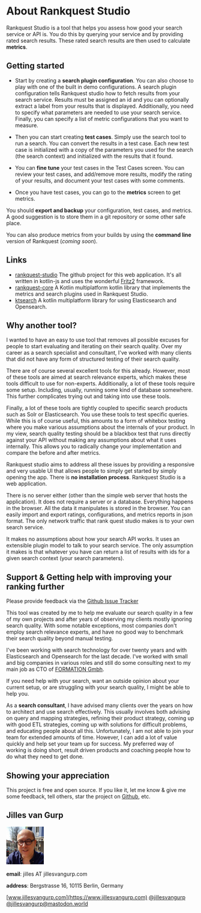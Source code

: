 # About Rankquest Studio

Rankquest Studio is a tool that helps you assess how good your search service or API is. You do this by
querying your service and by providing rated search results. These rated search results are then used to 
calculate **metrics**.

## Getting started

- Start by creating a **search plugin configuration**. You can also choose to play with one of the built in demo configurations. A search plugin configuration tells Rankquest studio how to fetch results from your search service. Results must be assigned an id and you can optionally extract a label from your results that is displayed. Additionally, you need to specify what parameters are needed to use your search service. Finally, you can specify a list of metric configurations that you want to measure. 

- Then you can start creating **test cases**. Simply use the search tool to run a search. You can convert the results in a test case. Each new test case is initialized with a copy of the parameters you used for the search (the search context) and initialized with the results that it found. 

- You can **fine tune** your test cases in the Test Cases screen. You can review your test cases, and add/remove more results, modify the rating of your results, and document your test cases with some comments. 

- Once you have test cases, you can go to the **metrics** screen to get metrics.

You should **export and backup** your configuration, test cases, and metrics. A good suggestion is to store them in a git repository or some other safe place.

You can also produce metrics from your builds by using the **command line** version of Rankquest (*coming soon*).

## Links

- [rankquest-studio](https://github.com/jillesvangurp/rankquest-studio) The github project for this web application. It's all written in kotlin-js and uses the wonderful [Fritz2](https://www.fritz2.dev/) framework.
- [rankquest-core](https://github.com/jillesvangurp/rankquest-core) A Kotlin multiplatform kotlin library that implements the metrics and search plugins used in Rankquest Studio.
- [ktsearch](https://github.com/jillesvangurp/kt-search) A kotlin multiplatform library for using Elasticsearch and Opensearch.

## Why another tool?

I wanted to have an easy to use tool that removes all possible excuses for people to 
start evaluating and iterating on their search quality. Over my career as a search 
specialist and consultant, I've worked with many clients that did not have any form 
of structured testing of their search quality. 

There are of course several excellent tools 
for this already. However, most of these tools are aimed at search relevance experts, 
which makes these tools difficult to use for non-experts. Additionally, a lot of these
tools require some setup. Including, usually, running some kind of database somewhere. 
This further complicates trying out and taking into use these tools. 

Finally, a lot of these tools are tightly coupled to specific search products such as Solr 
or Elasticsearch. You use these tools to test specific queries. While this is of course useful, 
this amounts to a form of whitebox testing where you make various assumptions about the
internals of your product. In my view, search quality testing should be 
a blackbox test that runs directly against your API without making any assumptions about what 
it uses internally. This allows you to radically change your implementation and compare 
the before and after metrics. 

Rankquest studio aims to address all these issues by providing a responsive and very usable UI 
that allows people to simply get started by simply opening the app. There is **no installation
process**. Rankquest Studio is a web application.

There is no server either (other than the simple web server that hosts the application). 
It does not require a server or a database. Everything happens
in the browser. All the data it manipulates is stored in the browser. You can easily import and export
ratings, configurations, and metrics reports in json format. The only network 
traffic that rank quest studio makes is to your own search service.

It makes no assumptions about how your search API works. It uses an extensible plugin model to talk to 
your search service. The only assumption it makes is that whatever you have can return a list of results with ids for a given search context (your search parameters).

## Support & Getting help with improving your ranking further

Please provide feedback via the [Github Issue Tracker](https://github.com/jillesvangurp/rankquest-studio/issues)

This tool was created by me to help me evaluate our search quality in a few of my own projects and after years of observing my clients mostly ignoring search quality. With some notable exceptions, most companies don't employ search relevance experts, and have no good way to benchmark their search quality beyond manual testing.

I've been working with search technology for over twenty years and with Elasticsearch and Opensearch 
for the last decade. I've worked with small and big companies in various roles and still do 
some consulting next to my main job as CTO of [FORMATION Gmbh](https://tryformation.com).

If you need help with your search, want an outside opinion about your current setup, or are struggling with your search quality, I might be able to help you.

As a **search consultant**, I have advised many clients over the years on how to architect and use search effectively. This usually involves both advising on query and mapping strategies, refining their product strategy, coming up with good ETL strategies, coming up with solutions for difficult problems, and educating people about all this. Unfortunately, I am not able to join your team for extended amounts of time. However, I can add a lot of value quickly and help set your team up for success. My preferred way of working is doing short, result driven products and coaching people how to do what they need to get done.

## Showing your appreciation

This project is free and open source. If you like it, let me know & give me some feedback, tell others, star the project on [Github](https://github.com/jillesvangurp/rankquest-studio), etc.

## Jilles van Gurp

<img src="jilles.jpg" style="width: 100px;height: 100px">

**email**: jilles AT jillesvangurp.com

**address**: Bergstrasse 16, 10115 Berlin, Germany

[www.jillesvangurp.com](https://www.jillesvangurp.com) [@jillesvangurp](https://twitter.com/jillesvangurp) [@jillesvangurp@mastodon.world](https://mastodon.world/@jillesvangurp) 

